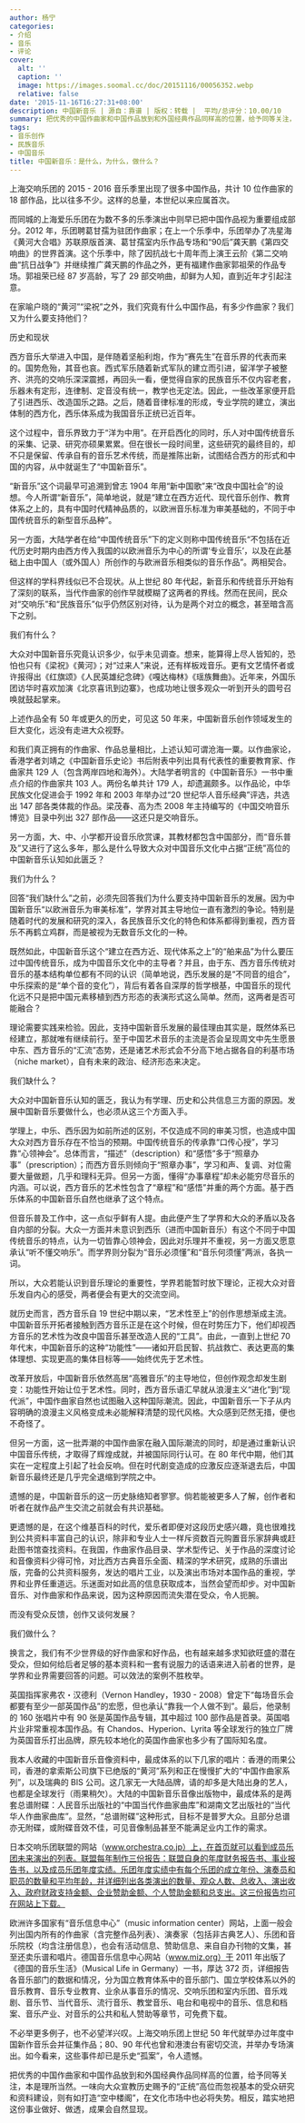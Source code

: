```yaml
---
author: 杨宁
categories:
- 介绍
- 音乐
- 评论
cover:
  alt: ''
  caption: ''
  image: https://images.soomal.cc/doc/20151116/00056352.webp
  relative: false
date: '2015-11-16T16:27:31+08:00'
description: 中国新音乐 | 源自：靠谱 | 版权：转载 |  平均/总评分：10.00/10
summary: 把优秀的中国作曲家和中国作品放到和外国经典作品同样高的位置，给予同等关注，本是理所当然。一味向大众宣教历史赐予的“正统”高位而忽视基本的受众研究和资料建设，则有如打造“空中楼阁”，在文化市场中也必将失势。相反，踏实地把这份事业做好、做透，成果会自然显现……
tags:
- 音乐创作
- 民族音乐
- 中国音乐
title: 中国新音乐：是什么，为什么，做什么？
---
```


上海交响乐团的 2015 - 2016 音乐季里出现了很多中国作品，共计 10 位作曲家的 18 部作品，比以往多不少。这样的总量，本世纪以来应属首次。

而同城的上海爱乐乐团在为数不多的乐季演出中则早已把中国作品视为重要组成部分。2012 年，乐团聘葛甘孺为驻团作曲家；在上一个乐季中，乐团举办了冼星海《黄河大合唱》苏联原版首演、葛甘孺室内乐作品专场和“90后”龚天鹏《第四交响曲》的世界首演。这个乐季中，除了因抗战七十周年而上演王云阶《第二交响曲“抗日战争”》并继续推广龚天鹏的作品之外，更有福建作曲家郭祖荣的作品专场。郭祖荣已经 87 岁高龄，写了 29 部交响曲，却鲜为人知，直到近年才引起注意。

在家喻户晓的“黄河”“梁祝”之外，我们究竟有什么中国作品，有多少作曲家？我们又为什么要支持他们？

历史和现状

西方音乐大举进入中国，是伴随着坚船利炮，作为“赛先生”在音乐界的代表而来的。国势危殆，其音也哀。西式军乐随着新式军队的建立而引进，留洋学子被整齐、洪亮的交响乐深深震撼，再回头一看，便觉得自家的民族音乐不仅内容老套，乐器未有定形，连律制、定音没有统一，教学也无定法。因此，一些改革家便开启了引进西乐、改造国乐之路。之后，随着音律标准的形成，专业学院的建立，演出体制的西方化，西乐体系成为我国音乐正统已近百年。

这个过程中，音乐界致力于“洋为中用”。在开启西化的同时，乐人对中国传统音乐的采集、记录、研究亦硕果累累。但在很长一段时间里，这些研究的最终目的，却不只是保留、传承自有的音乐艺术传统，而是推陈出新，试图结合西方的形式和中国的内容，从中就诞生了“中国新音乐”。

“新音乐”这个词最早可追溯到曾志 1904 年用“新中国歌”来“改良中国社会”的设想。今人所谓“新音乐”，简单地说，就是“建立在西方近代、现代音乐创作、教育体系之上的，具有中国时代精神品质的，以欧洲音乐标准为审美基础的，不同于中国传统音乐的新型音乐品种”。

另一方面，大陆学者在给“中国传统音乐”下的定义则称中国传统音乐“不包括在近代历史时期内由西方传入我国的以欧洲音乐为中心的所谓‘专业音乐’，以及在此基础上由中国人（或外国人）所创作的与欧洲音乐相类似的音乐作品”。两相契合。

但这样的学科界线似已不合现状。从上世纪 80 年代起，新音乐和传统音乐开始有了深刻的联系，当代作曲家的创作早就模糊了这两者的界线。然而在民间，民众对“交响乐”和“民族音乐”似乎仍然区别对待，认为是两个对立的概念，甚至暗含高下之别。

我们有什么？

大众对中国新音乐究竟认识多少，似乎未见调查。想来，能算得上尽人皆知的，恐怕也只有《梁祝》《黄河》；对“过来人”来说，还有样板戏音乐。更有文艺情怀者或许报得出《红旗颂》《人民英雄纪念碑》《嘎达梅林》《瑶族舞曲》。近年来，外国乐团访华时喜欢加演《北京喜讯到边寨》，也成功地让很多观众一听到开头的圆号召唤就鼓起掌来。

上述作品全有 50 年或更久的历史，可见这 50 年来，中国新音乐创作领域发生的巨大变化，远没有走进大众视野。

和我们真正拥有的作曲家、作品总量相比，上述认知可谓沧海一粟。以作曲家论，香港学者刘靖之《中国新音乐史论》书后附表中列出具有代表性的重要教育家、作曲家共 129 人（包含两岸四地和海外）。大陆学者明言的《中国新音乐》一书中重点介绍的作曲家共 103 人。两份名单共计 179 人，却遗漏颇多。以作品论，中华民族文化促进会于 1992 年和 2003 年举办过“20 世纪华人音乐经典”评选，共选出 147 部各类体裁的作品。梁茂春、高为杰 2008 年主持编写的《中国交响音乐博览》目录中列出 327 部作品――这还只是交响音乐。

另一方面，大、中、小学都开设音乐欣赏课，其教材都包含中国部分，而“音乐普及”又进行了这么多年，那么是什么导致大众对中国音乐文化中占据“正统”高位的中国新音乐认知如此匮乏？

我们为什么？

回答“我们缺什么”之前，必须先回答我们为什么要支持中国新音乐的发展。因为中国新音乐“以欧洲音乐为审美标准”，学界对其主导地位一直有激烈的争论。特别是随着时代的发展和研究的深入，各民族音乐文化的特色和体系都得到重视，西方音乐不再鹤立鸡群，而是被视为无数音乐文化的一种。

既然如此，中国新音乐这个“建立在西方近、现代体系之上”的“舶来品”为什么要压过中国传统音乐，成为中国音乐文化中的主导者？并且，由于东、西方音乐传统对音乐的基本结构单位都有不同的认识（简单地说，西乐发展的是“不同音的组合”，中乐探索的是“单个音的变化”），背后有着各自深厚的哲学根基，中国音乐的现代化远不只是把中国元素移植到西方形态的表演形式这么简单。然而，这两者是否可能融合？

理论需要实践来检验。因此，支持中国新音乐发展的最佳理由其实是，既然体系已经建立，那就唯有继续前行。至于中国艺术音乐的主流是否会呈现周文中先生愿景中东、西方音乐的“汇流”态势，还是诸艺术形式会不分高下地占据各自的利基市场（niche market），自有未来的政治、经济形态来决定。

我们缺什么？

大众对中国新音乐认知的匮乏，我认为有学理、历史和公共信息三方面的原因。发展中国新音乐要做什么，也必须从这三个方面入手。

学理上，中乐、西乐因为如前所述的区别，不仅造成不同的审美习惯，也造成中国大众对西方音乐存在不恰当的预期。中国传统音乐的传承靠“口传心授”，学习靠“心领神会”。总体而言，“描述”（description）和“感悟”多于“照章办事”（prescription）；而西方音乐则倾向于“照章办事”，学习和声、复调、对位需要大量做题，几乎和理科无异。但另一方面，懂得“办事章程”却未必能穷尽音乐的内涵。可以说，西方音乐的艺术性包含了“章程”和“感悟”并重的两个方面。基于西乐体系的中国新音乐自然也继承了这个特点。

但音乐普及工作中，这一点似乎鲜有人提。由此便产生了学界和大众的矛盾以及各自内部的分裂。大众一方面并未意识到西乐（进而中国新音乐）有这个不同于中国传统音乐的特点，认为一切皆靠心领神会，因此对乐理并不重视，另一方面又愿意承认“听不懂交响乐”。而学界则分裂为“音乐必须懂”和“音乐何须懂”两派，各执一词。

所以，大众若能认识到音乐理论的重要性，学界若能暂时放下理论，正视大众对音乐发自内心的感受，两者便会有更大的交流空间。

就历史而言，西方音乐自 19 世纪中期以来，“艺术性至上”的创作思想渐成主流。中国新音乐开拓者接触到西方音乐正是在这个时候，但在时势压力下，他们却视西方音乐的艺术性为改良中国音乐甚至改造人民的“工具”。由此，一直到上世纪 70 年代末，中国新音乐的这种“功能性”――诸如开启民智、抗战救亡、表达更高的集体理想、实现更高的集体目标等――始终优先于艺术性。

改革开放后，中国新音乐依然高居“高雅音乐”的主导地位，但创作观念却发生剧变：功能性开始让位于艺术性。同时，西方音乐语汇早就从浪漫主义“进化”到“现代派”，中国作曲家自然也试图融入这种国际潮流。因此，中国新音乐一下子从内容明确的浪漫主义风格变成未必能解释清楚的现代风格。大众感到茫然无措，便也不奇怪了。

但另一方面，这一批弄潮的中国作曲家在融入国际潮流的同时，却是通过重新认识中国音乐传统，才取得了辉煌成就，并被国际同行认可。在 80 年代中期，他们其实在一定程度上引起了社会反响。但在时代剧变造成的应激反应逐渐退去后，中国新音乐最终还是几乎完全退缩到学院之中。

遗憾的是，中国新音乐的这一历史脉络知者寥寥。倘若能被更多人了解，创作者和听者在就作品产生交流之前就会有共识基础。

更遗憾的是，在这个维基百科的时代，爱乐者即便对这段历史感兴趣，竟也很难找到公共资料丰富自己的认识，除非和专业人士一样斥资数百元购置音乐家辞典或赶赴图书馆查找资料。在我国，作曲家作品目录、学术型传记、关于作品的深度讨论和音像资料少得可怜，对比西方古典音乐全面、精深的学术研究，成熟的乐谱出版，完备的公共资料服务，发达的唱片工业，以及演出市场对本国作品的重视，学界和业界任重道远。乐迷面对如此高的信息获取成本，当然会望而却步。对中国新音乐、对作曲家和作品来说，因为这种原因而流失潜在受众，令人扼腕。

而没有受众反馈，创作又谈何发展？

我们做什么？

换言之，我们有不少世界级的好作曲家和好作品，也有越来越多求知欲旺盛的潜在受众，但如何给后者足够的基本资料和一套有说服力的话语来进入前者的世界，是学界和业界需要回答的问题。可以效法的案例不胜枚举。

英国指挥家弗农・汉德利（Vernon Handley，1930 - 2008）曾定下“每场音乐会都要有至少一部英国作品”的宏愿，但也承认“靠我一个人做不到”。最后，他录制的 160 张唱片中有 90 张是英国作品专辑，其中超过 100 部作品是首录。英国唱片业非常重视本国作品。有 Chandos、Hyperion、Lyrita 等全球发行的独立厂牌为英国音乐打出品牌，原先较本地化的英国作曲家也多少有了国际知名度。

我本人收藏的中国新音乐音像资料中，最成体系的以下几家的唱片：香港的雨果公司，香港的拿索斯公司旗下已绝版的“黄河”系列和正在慢慢扩大的“中国作曲家系列”，以及瑞典的 BIS 公司。这几家无一大陆品牌，请的却多是大陆出身的艺人，也都是全球发行（雨果稍欠）。大陆的中国新音乐音像出版物中，最成体系的是两套总谱附碟：人民音乐出版社的“中国当代作曲家曲库”和湖南文艺出版社的“当代华人作曲家曲库”。显然，“总谱附碟”这种形式，目标不是普罗大众。且部分总谱亦无附碟，或附碟音效不佳，可见音像制品甚至不能满足业内工作的需求。

日本交响乐团联盟的网站（www.orchestra.co.jp）上，在首页就可以看到成员乐团未来演出的列表。联盟每年制作三份报告：联盟自身的年度财务报告书、事业报告书，以及成员乐团年度实绩。乐团年度实绩中有每个乐团的成立年份、演奏员和职员的数量和平均年龄，并详细列出各类演出的数量、观众人数、总收入、演出收入、政府财政支持金额、企业赞助金额、个人赞助金额和总支出。这三份报告均可在网站上下载。

欧洲许多国家有“音乐信息中心”（music information center）网站，上面一般会列出国内所有的作曲家（含完整作品列表）、演奏家（包括非古典艺人）、乐团和音乐院校（均含注册信息），也会有活动信息、赞助信息、来自自办刊物的文集，甚至还卖乐谱和唱片。德国音乐信息中心网站（www.miz.org）于 2011 年出版了《德国的音乐生活》（Musical Life in Germany）一书，厚达 372 页，详细报告各音乐部门的数据和情况，分为国立教育体系中的音乐部门、国立学校体系以外的音乐教育、音乐专业教育、业余从事音乐的情况、交响乐团和室内乐团、音乐戏剧、音乐节、当代音乐、流行音乐、教堂音乐、电台和电视中的音乐、信息和档案、音乐产业、对音乐的公共和私人赞助等章节，可免费下载。

不必举更多例子，也不必望洋兴叹。上海交响乐团上世纪 50 年代就举办过年度中国新作音乐会并征集作品；80、90 年代也曾和港澳台有密切交流，并举办专场演出。如今看来，这些事件却已是乐史“孤案”，令人遗憾。

把优秀的中国作曲家和中国作品放到和外国经典作品同样高的位置，给予同等关注，本是理所当然。一味向大众宣教历史赐予的“正统”高位而忽视基本的受众研究和资料建设，则有如打造“空中楼阁”，在文化市场中也必将失势。相反，踏实地把这份事业做好、做透，成果会自然显现。